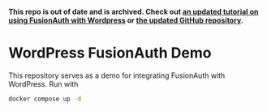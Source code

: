 **This repo is out of date and is archived. Check out [an updated tutorial on using FusionAuth with Wordpress](https://fusionauth.io/docs/quickstarts/quickstart-wordpress-web) or [the updated GitHub repository](https://github.com/FusionAuth/fusionauth-quickstart-wordpress-web).**

# WordPress FusionAuth Demo

This repository serves as a demo for integrating FusionAuth with WordPress. Run with

```bash
docker compose up -d
```
